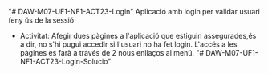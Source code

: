 "# DAW-M07-UF1-NF1-ACT23-Login" 
Aplicació amb login per validar usuari feny ús de la sessió
- Activitat: Afegir dues pàgines a l'aplicació que estiguin assegurades,és a dir,
no s'hi pugui accedir si l'usuari no ha fet login. L'accés a les pàgines es farà 
a través de 2 nous enllaços al menú.
"# DAW-M07-UF1-NF1-ACT23-Login-Solucio" 
